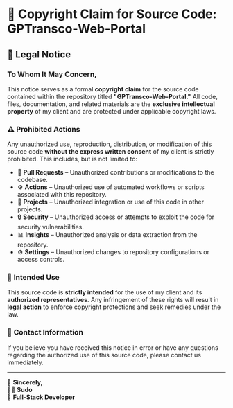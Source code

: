 # 📜 Copyright Claim for Source Code: **GPTransco-Web-Portal**

## 🚨 **Legal Notice**

### To Whom It May Concern,

This notice serves as a formal **copyright claim** for the source code contained within the repository titled **"GPTransco-Web-Portal."** All code, files, documentation, and related materials are the **exclusive intellectual property** of my client and are protected under applicable copyright laws.

### ⚠️ **Prohibited Actions**
Any unauthorized use, reproduction, distribution, or modification of this source code **without the express written consent** of my client is strictly prohibited. This includes, but is not limited to:

- 🛑 **Pull Requests** – Unauthorized contributions or modifications to the codebase.
- ⚙️ **Actions** – Unauthorized use of automated workflows or scripts associated with this repository.
- 📂 **Projects** – Unauthorized integration or use of this code in other projects.
- 🔒 **Security** – Unauthorized access or attempts to exploit the code for security vulnerabilities.
- 📊 **Insights** – Unauthorized analysis or data extraction from the repository.
- ⚙️ **Settings** – Unauthorized changes to repository configurations or access controls.

### 🔐 **Intended Use**
This source code is **strictly intended** for the use of my client and its **authorized representatives**. Any infringement of these rights will result in **legal action** to enforce copyright protections and seek remedies under the law.

### 📩 **Contact Information**
If you believe you have received this notice in error or have any questions regarding the authorized use of this source code, please contact us immediately.

---

📌 **Sincerely,**  
👨‍💻 **Sudo**  
💼 **Full-Stack Developer**

